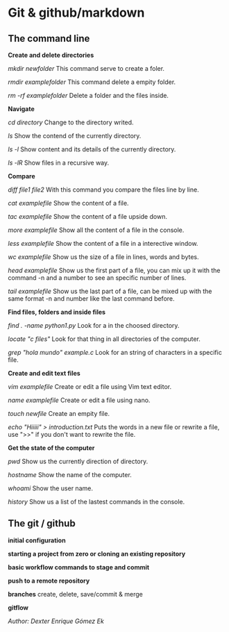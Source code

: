 # Git & github/markdown

## The command line

**Create and delete directories**

*mkdir newfolder* 
This command serve to create a foler.

*rmdir examplefolder*
This command delete a empity folder.

*rm -rf examplefolder*
Delete a folder and the files inside.

**Navigate**

*cd directory*
Change to the directory writed.

*ls*
Show the contend of the currently directory.

*ls -l*
Show content and its details of the currently directory.

*ls -lR*
Show files in a recursive way.

**Compare**

*diff file1 file2*
With this command you compare the files line by line.

*cat examplefile*
Show the content of a file.

*tac examplefile*
Show the content of a file upside down.

*more examplefile*
Show all the content of a file in the console.

*less examplefile*
Show the content of a file in a interective window.

*wc examplefile*
Show us the size of a file in lines, words and bytes.

*head examplefile*
Show us the first part of a file, you can mix up it with the command -n and a number to see an specific number of lines.

*tail examplefile*
Show us the last part of a file, can be mixed up with the same format -n and number like the last command before.

**Find files, folders and inside files**

*find . -name python1.py*
Look for a in the choosed directory.

*locate "c files"*
Look for that thing in all directories of the computer.

*grep "hola mundo" example.c*
Look for an string of characters in a specific file.

**Create and edit text files**

*vim examplefile*
Create or edit a file using Vim text editor.

*name examplefile*
Create or edit a file using nano.

*touch newfile*
Create an empity file.

*echo "Hiiiii" > introduction.txt*
Puts the words in a new file or rewrite a file, use ">>" if you don't want to rewrite the file.

**Get the state of the computer**

*pwd*
Show us the currently direction of directory.

*hostname*
Show the name of the computer.

*whoami*
Show the user name.

*history*
Show us a list of the lastest commands in the console.

## The git / github

**initial configuration**

**starting a project from zero or cloning an existing repository**

**basic workflow commands to stage and commit**

**push to a remote repository**

**branches**  create, delete, save/commit & merge 

**gitflow**


*Author: Dexter Enrique Gómez Ek*
